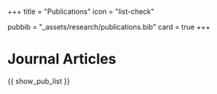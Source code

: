 +++
title = "Publications"
icon = "list-check"

pubbib = "_assets/research/publications.bib"
card = true
+++


# Journal Articles

{{ show_pub_list }}
